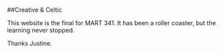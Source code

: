 ##Creative & Celtic

This website is the final for MART 341. It has been a roller coaster, but the learning never stopped. 

Thanks Justine. 